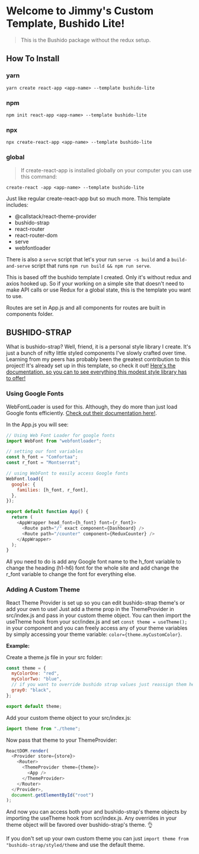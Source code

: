 # Welcome to Jimmy's Custom Template, Bushido Lite!

> This is the Bushido package without the redux setup.

## How To Install

### yarn

`yarn create react-app <app-name> --template bushido-lite`

### npm

`npm init react-app <app-name> --template bushido-lite`

### npx

`npx create-react-app <app-name> --template bushido-lite`

### global

> If create-react-app is installed globally on your computer you can use this command:

`create-react -app <app-name> --template bushido-lite`

Just like regular create-react-app but so much more. This template includes:

- @callstack/react-theme-provider
- bushido-strap
- react-router
- react-router-dom
- serve
- webfontloader

There is also a `serve` script that let's your run `serve -s build` and a `build-and-serve` script that runs `npm run build && npm run serve`.

This is based off the bushido template I created. Only it's without redux and axios hooked up. So if your working on a simple site that doesn't need to make API calls or use Redux for a global state, this is the template you want to use.

Routes are set in App.js and all components for routes are built in components folder.

## BUSHIDO-STRAP

What is bushido-strap? Well, friend, it is a personal style library I create. It's just a bunch of nifty little styled components I've slowly crafted over time. Learning from my peers has probably been the greatest contribution to this project! It's already set up in this template, so check it out! [Here's the documentation, so you can to see everything this modest style library has to offer!](https://www.npmjs.com/package/bushido-strap)

### Using Google Fonts

WebFontLoader is used for this. Although, they do more than just load Google fonts efficiently. [Check out their documentation here!](https://github.com/typekit/webfontloader).

In the App.js you will see:
```javascript
// Using Web Font Loader for google fonts
import WebFont from "webfontloader";

// setting our font variables
const h_font = "Comfortaa";
const r_font = "Montserrat";

// using WebFont to easily access Google fonts
WebFont.load({
  google: {
    families: [h_font, r_font],
  },
});

export default function App() {
  return (
    <AppWrapper head_font={h_font} font={r_font}>
      <Route path="/" exact component={Dashboard} />
      <Route path="/counter" component={ReduxCounter} />
    </AppWrapper>
  );
}
```

All you need to do is add any Google font name to the h_font variable to change the heading (h1-h6) font for the whole site and add change the r_font variable to change the font for everything else.

### Adding A Custom Theme

React Theme Provider is set up so you can edit bushido-strap theme's or add your own to use! Just add a theme prop in the ThemeProvider in src/index.js and pass in your custom theme object. You can then import the useTheme hook from your scr/index.js and set `const theme = useTheme();` in your component and you can freely access any of your theme variables by simply accessing your theme variable: `color={theme.myCustomColor}`.

**Example:**

Create a theme.js file in your src folder:

```javascript
const theme = {
  myColorOne: "red",
  myColorTwo: "blue",
  // if you want to override bushido strap values just reassign them here
  gray0: "black",
};

export default theme;
```

Add your custom theme object to your src/index.js:

```javascript
import theme from "./theme";
```

Now pass that theme to your ThemeProvider:

```javascript
ReactDOM.render(
  <Provider store={store}>
    <Router>
      <ThemeProvider theme={theme}>
        <App />
      </ThemeProvider>
    </Router>
  </Provider>,
  document.getElementById("root")
);
```

And now you can access both your and bushido-strap's theme objects by importing the useTheme hook from scr/index.js. Any overrides in your theme object will be favored over bushido-strap's theme. 👌

If you don't set up your own custom theme you can just `import theme from "bushido-strap/styled/theme` and use the default theme.
